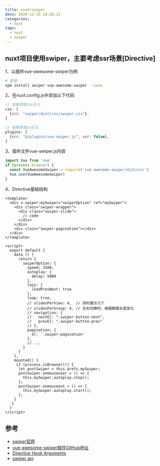 ```yaml
---
title: nuxt+swiper
date: 2020-12-15 14:28:21
categories:
  - nuxt
tags:
  - nuxt
  - swiper
---
```


## nuxt项目使用swiper，主要考虑ssr场景[Directive]
1、以插件vue-awesome-swiper为例
```sh
# 安装
npm install swiper vue-awesome-swiper --save
```

2、在nuxt.config.js中添加以下代码
```js
// 全局添加css引入
css: [
  {src: "swiper/dist/css/swiper.css"},
]

// 全局添加js引入
plugins: [
  {src: "@/plugins/vue-swiper.js", ssr: false},
]
```

3、插件文件vue-swiper.js内容
```js
import Vue from 'vue'
if (process.browser) {
  const VueAwesomeSwiper = require('vue-awesome-swiper/dist/ssr')
  Vue.use(VueAwesomeSwiper)
}
```

4、Directive基础结构
```vue
<template>
  <div v-swiper:mySwiper="swiperOption" ref="mySwiper">
    <div class="swiper-wrapper">
      <div class="swiper-slide">
        // code
      </div>
    </div>
    <div class="swiper-pagination"></div>
  </div>
</template>

<script>
  export default {
    data () {
      return {
        swiperOption: {
          speed: 1500,
          autoplay: {
            delay: 5000
          },
          lazy: {
            loadPrevNext: true
          },
          loop: true,
          // slidesPerView: 4,  // 同时展示几个
          // slidesPerGroup: 4, // 左右切换时，根据数据长度变化
          // navigation: {
          //   nextEl: ".swiper-button-next",
          //   prevEl: ".swiper-button-prev"
          // },
          pagination: {
            el: '.swiper-pagination'
          },
          // ...
        }
      }
    },
    mounted() {
     if (process.isBrowser()) {
      let postSwiper = this.$refs.mySwiper;
      postSwiper.onmouseover = () => {
        this.mySwiper.autoplay.stop();
      };
      postSwiper.onmouseout = () => {
        this.mySwiper.autoplay.start();
      };
    }
   }
  }
</script>
```

## 参考
* [swiper官网](https://www.swiper.com.cn/)
* [vue-awesome-swiper插件GitHub地址](https://github.com/surmon-china/vue-awesome-swiper)
* [Directive Hook Arguments](https://vuejs.org/v2/guide/custom-directive.html#Dynamic-Directive-Arguments)
* [swiper api](https://www.swiper.com.cn/api/index.html)
